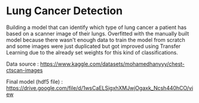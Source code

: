 # Lung Cancer Detection

Building a model that can identify which type of lung cancer a patient has based on a scanner image of their lungs.
Overfitted with the manually built model because there wasn't enough data to train the model from scratch and some images were just duplicated but got improved using Transfer Learning due to the already set weights for this kind of classifications.

Data source : https://www.kaggle.com/datasets/mohamedhanyyy/chest-ctscan-images

Final model (hdf5 file) : https://drive.google.com/file/d/1wsCaELSigxhXMJwjOgaxk_Ncsh440hCO/view
